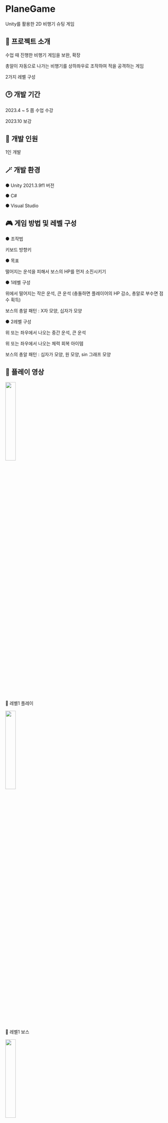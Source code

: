 # PlaneGame
Unity를 활용한 2D 비행기 슈팅 게임


## 🧡 프로젝트 소개
수업 때 진행한 비행기 게임을 보완, 확장

총알이 자동으로 나가는 비행기를 상하좌우로 조작하여 적을 공격하는 게임

2가지 레벨 구성

## :clock2: 개발 기간
2023.4 ~ 5 쯤 수업 수강

2023.10 보강

## 👤 개발 인원
1인 개발

## 🪄 개발 환경
● Unity 2021.3.9f1 버전

● C#

● Visual Studio

## 🎮 게임 방법 및 레벨 구성
● 조작법

키보드 방향키

● 목표

떨어지는 운석을 피해서 보스의 HP를 먼저 소진시키기

● 1레벨 구성

위에서 떨어지는 작은 운석, 큰 운석 (충돌하면 플레이어의 HP 감소, 총알로 부수면 점수 획득)

보스의 총알 패턴 : X자 모양, 십자가 모양

● 2레벨 구성

위 또는 좌우에서 나오는 중간 운석, 큰 운석

위 또는 좌우에서 나오는 체력 회복 아이템

보스의 총알 패턴 : 십자가 모양, 원 모양, sin 그래프 모양



## 💜 플레이 영상

 <img width="25%" src="https://github.com/Yuchaeng/PlaneGame/assets/69115427/fe457e35-738b-45d2-ad9f-33bdce7ba70a.gif"/>
 
🔼 레벨1 플레이

<img width="25%" src="https://github.com/Yuchaeng/PlaneGame/assets/69115427/9961db1c-b48f-4c21-8f50-45135fbda399.gif"/>

🔼 레벨1 보스

<img width="25%" src="https://github.com/Yuchaeng/PlaneGame/assets/69115427/30b88312-fe00-4cfb-a2c4-64f859e82ecf.gif"/>

🔼 레벨1 -> 레벨2

<img width="25%" src="https://github.com/Yuchaeng/PlaneGame/assets/69115427/b22a824c-c014-4c78-ab47-e5c7f0f71062.gif"/>

🔼 레벨2 플레이

<img width="25%" src="https://github.com/Yuchaeng/PlaneGame/assets/69115427/d4863cd7-e6cd-4640-a423-c5c8e9d22b97.gif"/>

🔼 레벨2 보스 + 게임오버 후 재시작

<img width="25%" src="https://github.com/Yuchaeng/PlaneGame/assets/69115427/6d34a35e-baae-4f5c-a64b-fb6a25420f35.jpg"/>

🔼 올클리어

